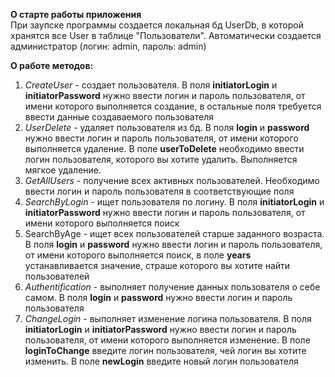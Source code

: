 **О старте работы приложения**  
При заупске программы создается локальная бд UserDb, в которой хранятся все User в таблице "Пользователи". Автоматически создается администратор (логин: admin, пароль: admin)  

**О работе методов:**  
1) _CreateUser_ - создает пользователя. В поля **initiatorLogin** и **initiatorPassword** нужно ввести логин и пароль пользователя, от имени которого выполняется создание, в остальные поля требуется ввести данные создаваемого пользователя  
2) _UserDelete_ - удаляет пользователя из бд. В поля **login** и **password** нужно ввести логин и пароль пользователя, от имени которого выполняется удаление. В поле **userToDelete** необходимо ввести логин пользователя, которого вы хотите удалить. Выполняется мягкое удаление.  
3) _GetAllUsers_ - получение всех активных пользователей. Необходимо ввести логин и пароль пользователя в соответствующие поля  
4) _SearchByLogin_ - ищет пользователя по логину. В поля **initiatorLogin** и **initiatorPassword** нужно ввести логин и пароль пользователя, от имени которого выполняется поиск 
5) SearchByAge - ищет всех пользователей старше заданного возраста. В поля **login** и **password** нужно ввести логин и пароль пользователя, от имени которого выполняется поиск, в поле **years** устанавливается значение, страше которого вы хотите найти пользователей  
6) _Authentification_ - выполняет получение данных пользователя о себе самом. В поля **login** и **password** нужно ввести логин и пароль пользователя  
7) _ChangeLogin_ - выполняет изменение логина пользователя. В поля **initiatorLogin** и **initiatorPassword** нужно ввести логин и пароль пользователя, от имени которого выполняется изменение. В поле **loginToChange** введите логин пользователя, чей логин вы хотите изменить. В поле **newLogin** введите новый логин пользователя
